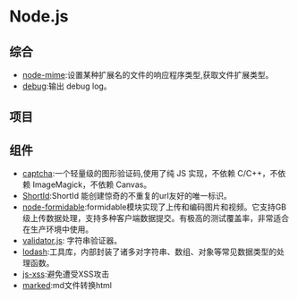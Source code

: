 # Node.js

## 综合
- [node-mime](https://github.com/broofa/node-mime):设置某种扩展名的文件的响应程序类型,获取文件扩展类型。
- [debug](https://github.com/visionmedia/debug):输出 debug log。

## 项目

## 组件
- [captcha](https://github.com/trekjs/captcha):一个轻量级的图形验证码,使用了纯 JS 实现，不依赖 C/C++，不依赖 ImageMagick，不依赖 Canvas。
- [ShortId](https://github.com/dylang/shortid):ShortId 能创建惊奇的不重复的url友好的唯一标识。  
- [node-formidable](https://github.com/felixge/node-formidable):formidable模块实现了上传和编码图片和视频。它支持GB级上传数据处理，支持多种客户端数据提交。有极高的测试覆盖率，非常适合在生产环境中使用。
- [validator.js](https://github.com/chriso/validator.js): 字符串验证器。
- [lodash](https://github.com/lodash/lodash):工具库，内部封装了诸多对字符串、数组、对象等常见数据类型的处理函数。
- [js-xss](https://github.com/leizongmin/js-xss):避免遭受XSS攻击
- [marked](https://github.com/markedjs/marked):md文件转换html

